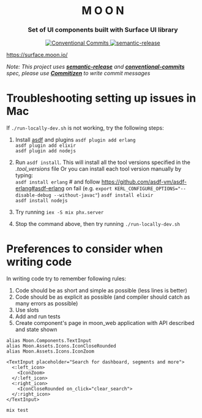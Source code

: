 <h1 align="center" style="border-bottom: none;">M O O N</h1>
<h3 align="center">Set of UI components built with Surface UI library</h3>
<p align="center">
  <a href="https://conventionalcommits.org">
    <img alt="Conventional Commits" src="https://img.shields.io/badge/Conventional%20Commits-1.0.0-yellow.svg">
  </a>
  <a href="https://github.com/semantic-release/semantic-release">
    <img alt="semantic-release" src="https://img.shields.io/badge/%20%20%F0%9F%93%A6%F0%9F%9A%80-semantic--release-e10079.svg">
  </a>
</p>

https://surface.moon.io/

_Note: This project uses **[semantic-release](https://semantic-release.gitbook.io/semantic-release/)** and **[conventional-commits](https://www.conventionalcommits.org/en/v1.0.0/)** spec, please use **[Commitizen](https://github.com/commitizen/cz-cli)**
to write commit messages_

# Troubleshooting setting up issues in Mac

If `./run-locally-dev.sh` is not working, try the following steps:

1. Install [asdf](https://asdf-vm.com/) and plugins
   `asdf plugin add erlang`  
   `asdf plugin add elixir`  
   `asdf plugin add nodejs`
2. Run `asdf install`. This will install all the tool versions specified in the _.tool_versions_ file
   Or you can install each tool version manually by typing:  
   `asdf install erlang`  # and follow https://github.com/asdf-vm/asdf-erlang#asdf-erlang on fail (e.g. `export KERL_CONFIGURE_OPTIONS="--disable-debug --without-javac"`)
   `asdf install elixir`  
   `asdf install nodejs`

3. Try running `iex -S mix phx.server`
4. Stop the command above, then try running `./run-locally-dev.sh`

# Preferences to consider when writing code

In writing code try to remember following rules:

1. Code should be as short and simple as possible (less lines is better)
2. Code should be as explicit as possible (and compiler should catch as many errors as possible)
3. Use slots
4. Add and run tests
5. Create component's page in moon_web application with API described and state shown

```
alias Moon.Components.TextInput
alias Moon.Assets.Icons.IconCloseRounded
alias Moon.Assets.Icons.IconZoom

<TextInput placeholder="Search for dashboard, segments and more">
  <:left_icon>
    <IconZoom>
  </:left_icon>
  <:right_icon>
    <IconCloseRounded on_click="clear_search">
  </:right_icon>
</TextInput>
```

```bash
mix test
```

